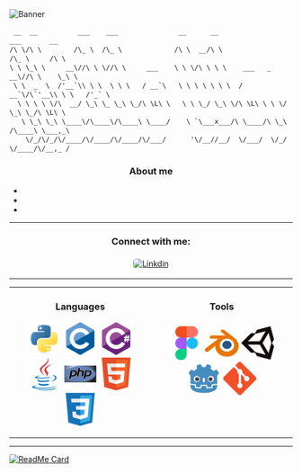 <img src="" alt="Banner">

<p align="center">

     __  __          ___    ___               __      __                 ___       __     
    /\ \/\ \        /\_ \  /\_ \             /\ \  __/\ \               /\_ \     /\ \    
    \ \ \_\ \     __\//\ \ \//\ \     ___    \ \ \/\ \ \ \    ___   _ __\//\ \    \_\ \   
     \ \  _  \  /'__`\\ \ \  \ \ \   / __`\   \ \ \ \ \ \ \  / __`\/\`'__\\ \ \   /'_` \  
      \ \ \ \ \/\  __/ \_\ \_ \_\ \_/\ \L\ \   \ \ \_/ \_\ \/\ \L\ \ \ \/  \_\ \_/\ \L\ \ 
       \ \_\ \_\ \____\/\____\/\____\ \____/    \ `\___x___/\ \____/\ \_\  /\____\ \___,_\
        \/_/\/_/\/____/\/____/\/____/\/___/      '\/__//__/  \/___/  \/_/  \/____/\/__,_ /
                                                                                                                                             
</p>

<h3 align="center">
    About me
</h3>

- 
- 
- 

---
<h3 align="center">
    Connect with me:
</h3>

<p align="center">
    <a href="https://www.linkedin.com/in/ilian-lucion/">
        <img src="Assets\icons8-linkedin-2.gif" alt="Linkdin" style="vertical-align:top; margin:4px; border-radius:5px">
    </a>
</p>

---

<table align="center">
    <tr>
        <td valign="top" width="33%">
        <!-- Languages table -->
            <h3 align="center">
                Languages
            </h3>
            <p align="center">
                <img src="Assets\Python.svg" alt="Python" style="border-radius:5px; height:60px">
                <img src="Assets\C.svg" alt="C" style="height:60px">
                <img src="Assets\Csharp.svg" alt="C#" style="height:60px">
                <img src="Assets\Java.svg" alt="Java" style="border-radius:5px; height:60px">
                <img src="Assets\PHP.svg" alt="PHP" style="height:60px">
                <img src="Assets\HTML.svg" alt="HTML" style="height:60px">
                <img src="Assets\CSS.svg" alt="CSS" style="height:60px">
            </p>
        </td>
        <td valign="top" width="33%">
        <!-- Tools table -->
            <h3 align="center">
                Tools
            </h3>
            <p align="center">
                <img src="Assets\Figma.svg" alt="Figma" style="border-radius:5px; height:60px; margin-top:8px">
                <img src="Assets\Blender.svg" alt="Blender" style="height:60px">
                <img src="Assets\Unity.svg" alt="Unity" style="height:60px; background-color:white; border-radius:5px">
                <img src="Assets\Godot.svg" alt="Godot engine" style="height:60px">
                <img src="Assets\Git.svg" alt="Git" style="height:60px">
            </p>
        </td>
    </tr>
</table>

---

[![ReadMe Card](https://github-readme-stats.vercel.app/api/pin/?username=LeratPablo&repo=othello)](https://github.com/LeratPablo/Othello)
